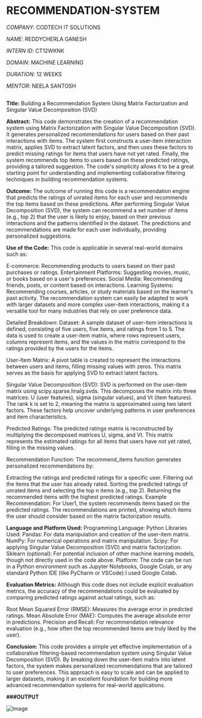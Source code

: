 # RECOMMENDATION-SYSTEM

*COMPANY*: CODTECH IT SOLUTIONS

*NAME*: REDDYCHERLA GANESH

*INTERN ID*: CT12WKNK

*DOMAIN*: MACHINE LEARNING

*DURATION*: 12 WEEKS

*MENTOR*: NEELA SANTOSH

##
**Title:**
Building a Recommendation System Using Matrix Factorization and Singular Value Decomposition (SVD)

**Abstract:**
This code demonstrates the creation of a recommendation system using Matrix Factorization with Singular Value Decomposition (SVD). It generates personalized recommendations for users based on their past 
interactions with items. The system first constructs a user-item interaction matrix, applies SVD to extract latent factors, and then uses these factors to predict missing ratings for items that users have not 
yet rated. Finally, the system recommends top items to users based on these predicted ratings, providing a tailored suggestion. The code's simplicity allows it to be a great starting point for understanding and
implementing collaborative filtering techniques in building recommendation systems.

**Outcome:**
The outcome of running this code is a recommendation engine that predicts the ratings of unrated items for each user and recommends the top items based on these predictions. After performing Singular Value
Decomposition (SVD), the system can recommend a set number of items (e.g., top 2) that the user is likely to enjoy, based on their previous interactions and the patterns identified in the dataset. The 
predictions and recommendations are made for each user individually, providing personalized suggestions.

**Use of the Code:**
This code is applicable in several real-world domains such as:

E-commerce: Recommending products to users based on their past purchases or ratings.
Entertainment Platforms: Suggesting movies, music, or books based on a user's preferences.
Social Media: Recommending friends, posts, or content based on interactions.
Learning Systems: Recommending courses, articles, or study materials based on the learner's past activity.
The recommendation system can easily be adapted to work with larger datasets and more complex user-item interactions, making it a versatile tool for many industries that rely on user preference data.

Detailed Breakdown:
Dataset: A sample dataset of user-item interactions is defined, consisting of five users, five items, and ratings from 1 to 5. The data is used to create a user-item matrix, where rows represent users, columns 
represent items, and the values in the matrix correspond to the ratings provided by the users for the items.

User-Item Matrix: A pivot table is created to represent the interactions between users and items, filling missing values with zeros. This matrix serves as the basis for applying SVD to extract latent factors.

Singular Value Decomposition (SVD): SVD is performed on the user-item matrix using scipy.sparse.linalg.svds. This decomposes the matrix into three matrices: U (user features), sigma (singular values), and Vt 
(item features). The rank k is set to 2, meaning the matrix is approximated using two latent factors. These factors help uncover underlying patterns in user preferences and item characteristics.

Predicted Ratings: The predicted ratings matrix is reconstructed by multiplying the decomposed matrices U, sigma, and Vt. This matrix represents the estimated ratings for all items that users have not yet rated,
filling in the missing values.

Recommendation Function: The recommend_items function generates personalized recommendations by:

Extracting the ratings and predicted ratings for a specific user.
Filtering out the items that the user has already rated.
Sorting the predicted ratings of unrated items and selecting the top n items (e.g., top 2).
Returning the recommended items with the highest predicted ratings.
Example Recommendation: For User1, the system recommends items based on the predicted ratings. The recommendations are printed, showing which items the user should consider based on the matrix factorization 
results.

**Language and Platform Used:**
Programming Language: Python
Libraries Used:
Pandas: For data manipulation and creation of the user-item matrix.
NumPy: For numerical operations and matrix manipulation.
Scipy: For applying Singular Value Decomposition (SVD) and matrix factorization.
Sklearn (optional): For potential inclusion of other machine learning models, though not directly used in the code above.
Platform: The code can be run in a Python environment such as Jupyter Notebooks, Google Colab, or any standard Python IDE (like PyCharm or VSCode).I used Google Colab.

**Evaluation Metrics:**
Although this code does not include explicit evaluation metrics, the accuracy of the recommendations could be evaluated by comparing predicted ratings against actual ratings, such as:

Root Mean Squared Error (RMSE): Measures the average error in predicted ratings.
Mean Absolute Error (MAE): Computes the average absolute error in predictions.
Precision and Recall: For recommendation relevance evaluation (e.g., how often the top recommended items are truly liked by the user).

**Conclusion:**
This code provides a simple yet effective implementation of a collaborative filtering-based recommendation system using Singular Value Decomposition (SVD). By breaking down the user-item matrix into latent 
factors, the system makes personalized recommendations that are tailored to user preferences. This approach is easy to scale and can be applied to larger datasets, making it an excellent foundation for building 
more advanced recommendation systems for real-world applications.

**###OUTPUT**

![Image](https://github.com/user-attachments/assets/729ebe41-1d37-42fa-92a6-72f80f164d7a)
